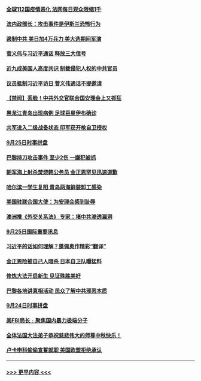 #### [全球112国疫情恶化 法网每日观众限缩1千](../pages/prog202/a102949829.md?t=09270302) 
#### [法内政部长：攻击事件是伊斯兰恐怖行为](../pages/prog202/a102949818.md?t=09270302) 
#### [遏制中共 美日加4万兵力 美大选期间军演](../pages/prog202/a102949807.md?t=09270302) 
#### [菅义伟与习近平通话 释放三大信号](../pages/prog202/a102949640.md?t=09270302) 
#### [近九成美国人高度共识 制裁侵犯人权的中共官员](../pages/prog202/a102949578.md?t=09270302) 
#### [议员抵制习近平访日 菅义伟通话不提邀请](../pages/prog202/a102949336.md?t=09270302) 
#### [【禁闻】丢脸！中共外交官联合国安理会上又抓狂](../pages/prog202/a102949353.md?t=09270302) 
#### [黑龙江青岛出现病例 足球巨星伊布确诊](../pages/prog202/a102949325.md?t=09270302) 
#### [共军进入二级战备状态 印军获开枪自卫授权](../pages/prog202/a102949288.md?t=09270302) 
#### [9月25日时事拼盘](../pages/prog202/a102949309.md?t=09270302) 
#### [巴黎持刀攻击事件 至少2伤  一嫌犯被抓](../pages/prog202/a102949307.md?t=09270302) 
#### [朝军海上射杀焚烧韩公务员 金正恩罕见迅速道歉](../pages/prog202/a102949271.md?t=09270302) 
#### [哈尔滨一学生复阳 青岛两海鲜装卸工感染](../pages/prog202/a102949182.md?t=09270302) 
#### [美国驻联合国大使：为安理会感到耻辱](../pages/prog202/a102949157.md?t=09270302) 
#### [澳洲推《外交关系法》 专家：堵中共渗透漏洞](../pages/prog202/a102949153.md?t=09270302) 
#### [9月25日国际重要讯息](../pages/prog202/a102948982.md?t=09270302) 
#### [习近平的话如何理解？蓬佩奥作精彩“翻译”](../pages/prog202/a102948904.md?t=09270302) 
#### [金正恩险被自己人暗杀 日本自卫队曝猛料](../pages/prog202/a102948852.md?t=09270302) 
#### [修炼大法开启新生 见证殊胜美好](../pages/prog202/a102948841.md?t=09270302) 
#### [巴黎各地讲真相活动 民众了解中共邪恶本质](../pages/prog202/a102948820.md?t=09270302) 
#### [9月24日时事拼盘](../pages/prog202/a102948540.md?t=09270302) 
#### [美FBI局长﹕聚焦国内暴力极端分子](../pages/prog202/a102948521.md?t=09270302) 
#### [全体法国大法弟子恭祝慈悲伟大的师尊中秋快乐！](../pages/prog202/a102948518.md?t=09270302) 
#### [卢卡申科偷偷宣誓就职 美国欧盟拒绝承认](../pages/prog202/a102948480.md?t=09270302) 

----
#### [ >>> 更早内容 <<< ](../indexes/prog202-earlier.md)
